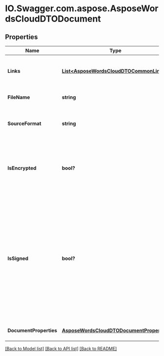 # IO.Swagger.com.aspose.AsposeWordsCloudDTODocument
## Properties

Name | Type | Description | Notes
------------ | ------------- | ------------- | -------------
**Links** | [**List&lt;AsposeWordsCloudDTOCommonLink&gt;**](AsposeWordsCloudDTOCommonLink.md) | A list of links that originate from this document. | [optional] 
**FileName** | **string** | Gets the name of the file. | [optional] 
**SourceFormat** | **string** | Gets the original format of the document. | [optional] 
**IsEncrypted** | **bool?** | Returns true if the document is encrypted and requires a password to open. | [optional] 
**IsSigned** | **bool?** | Returns true if the document contains a digital signature. This property merely informs that a   digital signature is present on a document, but it does not specify whether the signature is valid or not. | [optional] 
**DocumentProperties** | [**AsposeWordsCloudDTODocumentProperties**](AsposeWordsCloudDTODocumentProperties.md) | Returns document properties. | [optional] 

[[Back to Model list]](../README.md#documentation-for-models) [[Back to API list]](../README.md#documentation-for-api-endpoints) [[Back to README]](../README.md)


